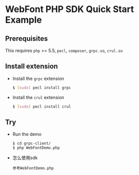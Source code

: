 # WebFont PHP SDK Quick Start Example


## Prerequisites

This requires `php` >= 5.5, `pecl`, `composer`, `grpc.so`, `crul.so`

## Install extension

 - Install the `grpc` extension

   ```sh
   $ [sudo] pecl install grpc
   ```
- Install the `crul` extension

  ```sh
  $ [sudo] pecl install crul
  ```

## Try

 - Run the demo

   ```
   $ cd grpc-client/
   $ php WebFontDemo.php
   ```

 - 怎么使用sdk

   ```
   参考WebFontDemo.php
   ```
